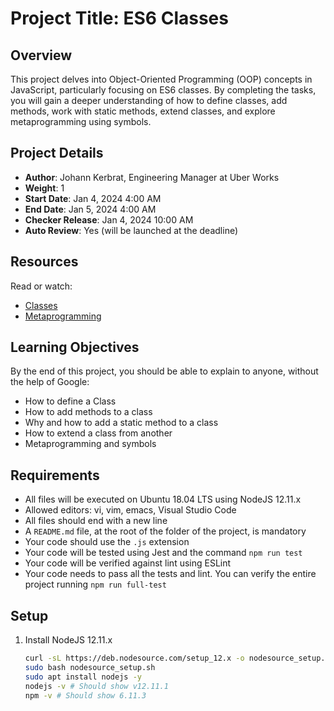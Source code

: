 # Project Title: ES6 Classes

## Overview

This project delves into Object-Oriented Programming (OOP) concepts in JavaScript, particularly focusing on ES6 classes. By completing the tasks, you will gain a deeper understanding of how to define classes, add methods, work with static methods, extend classes, and explore metaprogramming using symbols.

## Project Details

- **Author**: Johann Kerbrat, Engineering Manager at Uber Works
- **Weight**: 1
- **Start Date**: Jan 4, 2024 4:00 AM
- **End Date**: Jan 5, 2024 4:00 AM
- **Checker Release**: Jan 4, 2024 10:00 AM
- **Auto Review**: Yes (will be launched at the deadline)

## Resources

Read or watch:

- [Classes](link-to-classes-doc)
- [Metaprogramming](link-to-metaprogramming-doc)

## Learning Objectives

By the end of this project, you should be able to explain to anyone, without the help of Google:

- How to define a Class
- How to add methods to a class
- Why and how to add a static method to a class
- How to extend a class from another
- Metaprogramming and symbols

## Requirements

- All files will be executed on Ubuntu 18.04 LTS using NodeJS 12.11.x
- Allowed editors: vi, vim, emacs, Visual Studio Code
- All files should end with a new line
- A `README.md` file, at the root of the folder of the project, is mandatory
- Your code should use the `.js` extension
- Your code will be tested using Jest and the command `npm run test`
- Your code will be verified against lint using ESLint
- Your code needs to pass all the tests and lint. You can verify the entire project running `npm run full-test`

## Setup

1. Install NodeJS 12.11.x

   ```bash
   curl -sL https://deb.nodesource.com/setup_12.x -o nodesource_setup.sh
   sudo bash nodesource_setup.sh
   sudo apt install nodejs -y
   nodejs -v # Should show v12.11.1
   npm -v # Should show 6.11.3
